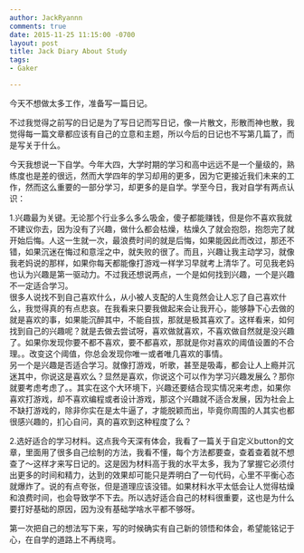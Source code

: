```yaml
---
author: JackRyannn
comments: true
date: 2015-11-25 11:15:00 -0700
layout: post
title: Jack Diary About Study
tags:
- Gaker

---
```

今天不想做太多工作，准备写一篇日记。  
  
不过我觉得之前写的日记是为了写日记而写日记，像一片散文，形散而神也散，我觉得每一篇文章都应该有自己的立意和主题，所以今后的日记也不写第几篇了，而是写关于什么。  
  
今天我想说一下自学。今年大四，大学时期的学习和高中远远不是一个量级的，熟练度也是差的很远，然而大学四年的学习却用的更多，因为它更接近我们未来的工作，然而这么重要的一部分学习，却更多的是自学。学至今日，我对自学有两点认识：    

1.兴趣最为关键。无论那个行业多么多么吸金，傻子都能赚钱，但是你不喜欢我就不建议你去，因为没有了兴趣，做什么都会枯燥，枯燥久了就会抱怨，抱怨完了就开始后悔。人这一生就一次，最浪费时间的就是后悔，如果能因此而改过，那还不错，如果沉迷在悔过和意淫之中，就失败的很了。而且，兴趣让我主动学习，就像我老妈说的那样，如果你每天都能像打游戏一样学习早就考上清华了。可见我老妈也认为兴趣是第一驱动力。不过我还想说两点，一个是如何找到兴趣，一个是兴趣不一定适合学习。  
很多人说找不到自己喜欢什么，从小被人支配的人生竟然会让人忘了自己喜欢什么，我觉得真的有点悲哀。在我看来只要我做起来会让我开心，能够静下心去做的就是喜欢的事，如果能沉醉其中，不能自拔，那就是极其喜欢了。这样看来，如何找到自己的兴趣呢？就是去做去尝试呀，喜欢做就喜欢，不喜欢做自然就是没兴趣了。如果你发现你要不都不喜欢，要不都喜欢，那就是你对喜欢的阈值设置的不合理。。改变这个阈值，你总会发现你唯一或者唯几喜欢的事情。  
另一个是兴趣是否适合学习。就像打游戏，听歌，甚至是吸毒，都会让人上瘾并沉迷其中，你说这是喜欢么？显然是喜欢，你说这个可以作为学习兴趣发展么？那你就要考虑考虑了。。其实在这个大环境下，兴趣还要结合现实情况来考虑，如果你喜欢打游戏，却不喜欢编程或者设计游戏，那这个兴趣就不适合发展，因为社会上不缺打游戏的，除非你实在是太牛逼了，才能脱颖而出，毕竟你周围的人其实也都很感兴趣的，扪心自问，真的喜欢到这种程度了么？  
  

2.选好适合的学习材料。这点我今天深有体会，我看了一篇关于自定义button的文章，里面用了很多自己绘制的方法，我看不懂，每个方法都要查，查着查着就不想查了～这样才来写日记的。这是因为材料高于我的水平太多，我为了掌握它必须付出更多的时间和精力，达到的效果却可能只是弄明白了一句代码，心里不平衡心态就爆炸了。说的有点夸张，但是道理应该没错。如果材料水平太低会让人觉得枯燥和浪费时间，也会导致学不下去。所以选好适合自己的材料很重要，这也是为什么要打好基础的原因，因为没有基础学啥水平都不够呀。  
  
第一次把自己的想法写下来，写的时候确实有自己新的领悟和体会，希望能铭记于心，在自学的道路上不再绕弯。
  
